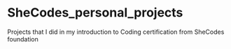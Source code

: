 # SheCodes_personal_projects
Projects that I did in my introduction to Coding certification from SheCodes foundation 
